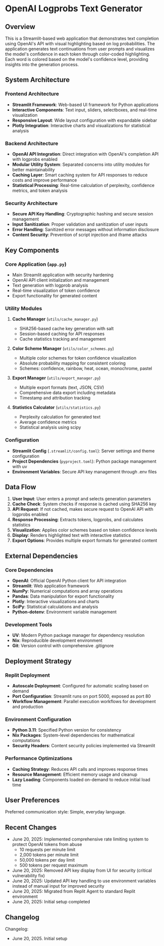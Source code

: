 # OpenAI Logprobs Text Generator

## Overview

This is a Streamlit-based web application that demonstrates text completion using OpenAI's API with visual highlighting based on log probabilities. The application generates text continuations from user prompts and visualizes the model's confidence in each token through color-coded highlighting. Each word is colored based on the model's confidence level, providing insights into the generation process.

## System Architecture

### Frontend Architecture
- **Streamlit Framework**: Web-based UI framework for Python applications
- **Interactive Components**: Text input, sliders, selectboxes, and real-time visualization
- **Responsive Layout**: Wide layout configuration with expandable sidebar
- **Plotly Integration**: Interactive charts and visualizations for statistical analysis

### Backend Architecture
- **OpenAI API Integration**: Direct integration with OpenAI's completion API with logprobs enabled
- **Modular Utility System**: Separated concerns into utility modules for better maintainability
- **Caching Layer**: Smart caching system for API responses to reduce costs and improve performance
- **Statistical Processing**: Real-time calculation of perplexity, confidence metrics, and token analysis

### Security Architecture
- **Secure API Key Handling**: Cryptographic hashing and secure session management
- **Input Sanitization**: Proper validation and sanitization of user inputs
- **Error Handling**: Sanitized error messages without information disclosure
- **Content Security**: Prevention of script injection and iframe attacks

## Key Components

### Core Application (`app.py`)
- Main Streamlit application with security hardening
- OpenAI API client initialization and management
- Text generation with logprob analysis
- Real-time visualization of token confidence
- Export functionality for generated content

### Utility Modules
1. **Cache Manager** (`utils/cache_manager.py`)
   - SHA256-based cache key generation with salt
   - Session-based caching for API responses
   - Cache statistics tracking and management

2. **Color Scheme Manager** (`utils/color_schemes.py`)
   - Multiple color schemes for token confidence visualization
   - Absolute probability mapping for consistent coloring
   - Schemes: confidence, rainbow, heat, ocean, monochrome, pastel

3. **Export Manager** (`utils/export_manager.py`)
   - Multiple export formats (text, JSON, CSV)
   - Comprehensive data export including metadata
   - Timestamp and attribution tracking

4. **Statistics Calculator** (`utils/statistics.py`)
   - Perplexity calculation for generated text
   - Average confidence metrics
   - Statistical analysis using scipy

### Configuration
- **Streamlit Config** (`.streamlit/config.toml`): Server settings and theme configuration
- **Project Dependencies** (`pyproject.toml`): Python package management with uv
- **Environment Variables**: Secure API key management through .env files

## Data Flow

1. **User Input**: User enters a prompt and selects generation parameters
2. **Cache Check**: System checks if response is cached using SHA256 key
3. **API Request**: If not cached, makes secure request to OpenAI API with logprobs enabled
4. **Response Processing**: Extracts tokens, logprobs, and calculates statistics
5. **Visualization**: Applies color schemes based on token confidence levels
6. **Display**: Renders highlighted text with interactive statistics
7. **Export Options**: Provides multiple export formats for generated content

## External Dependencies

### Core Dependencies
- **OpenAI**: Official OpenAI Python client for API integration
- **Streamlit**: Web application framework
- **NumPy**: Numerical computations and array operations
- **Pandas**: Data manipulation for export functionality
- **Plotly**: Interactive visualizations and charts
- **SciPy**: Statistical calculations and analysis
- **Python-dotenv**: Environment variable management

### Development Tools
- **UV**: Modern Python package manager for dependency resolution
- **Nix**: Reproducible development environment
- **Git**: Version control with comprehensive .gitignore

## Deployment Strategy

### Replit Deployment
- **Autoscale Deployment**: Configured for automatic scaling based on demand
- **Port Configuration**: Streamlit runs on port 5000, exposed as port 80
- **Workflow Management**: Parallel execution workflows for development and production

### Environment Configuration
- **Python 3.11**: Specified Python version for consistency
- **Nix Packages**: System-level dependencies for mathematical computations
- **Security Headers**: Content security policies implemented via Streamlit

### Performance Optimizations
- **Caching Strategy**: Reduces API calls and improves response times
- **Resource Management**: Efficient memory usage and cleanup
- **Lazy Loading**: Components loaded on-demand to reduce initial load time

## User Preferences

Preferred communication style: Simple, everyday language.

## Recent Changes

- June 20, 2025: Implemented comprehensive rate limiting system to protect OpenAI tokens from abuse
  - 10 requests per minute limit
  - 2,000 tokens per minute limit  
  - 50,000 tokens per day limit
  - 500 tokens per request maximum
- June 20, 2025: Removed API key display from UI for security (critical vulnerability fix)
- June 20, 2025: Updated API key handling to use environment variables instead of manual input for improved security
- June 20, 2025: Migrated from Replit Agent to standard Replit environment
- June 20, 2025: Initial setup completed

## Changelog

Changelog:
- June 20, 2025. Initial setup